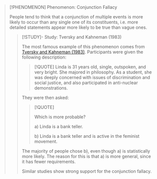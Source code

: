 >[!PHENOMENON] Phenomenon: Conjunction Fallacy
>
>People tend to think that a conjunction of multiple events is more likely to occur than any single one of its constituents, i.e. more detailed statements appear more likely to be true than vague ones.
>
>>[!STUDY]- Study: Tversky and Kahneman (1983)
>>
>>The most famous example of this phenomenon comes from [Tversky and Kahneman (1983)](https://psycnet.apa.org/record/1984-03110-001). Participants were given the following description:
>>
>>>[!QUOTE]
>>>Linda is 31 years old, single, outspoken, and very bright. She majored in philosophy. As a student, she was deeply concerned with issues of discrimination and social justice, and also participated in anti-nuclear demonstrations.
>>>
>>
>>They were then asked:
>>
>>>[!QUOTE]
>>>
>>>Which is more probable?
>>>
>>>a) Linda is a bank teller.
>>>
>>>b) Linda is a bank teller and is active in the feminist movement.
>>
>>The majority of people chose b), even though a) is statistically more likely. The reason for this is that a) is more general, since it has fewer requirements.
>>
>>Similar studies show strong support for the conjunction fallacy.
>>
>